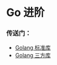 # Go 进阶
### 传送门：
* [Golang 标准库](https://github.com/weirubo/go-package)
* [Golang 三方库](https://github.com/weirubo/go-third-packge)
